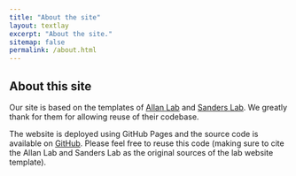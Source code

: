 ```yaml
---
title: "About the site"
layout: textlay
excerpt: "About the site."
sitemap: false
permalink: /about.html
---
```



## About this site

Our site is based on the templates of [Allan Lab](http://www.allanlab.org/) and [Sanders Lab](https://sanderslab.github.io/). We greatly thank for them for allowing reuse of their codebase.

The website is deployed using GitHub Pages and the source code is available on [GitHub](https://github.com/orgs/OUCOPT/repositories). Please feel free to reuse this code (making sure to cite the Allan Lab and Sanders Lab as the original sources of the lab website template).



